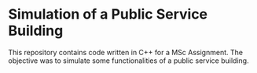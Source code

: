 # Simulation of a Public Service Building
This repository contains code written in C++ for a MSc Assignment. The objective was to simulate some functionalities of a public service building.
